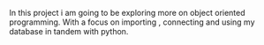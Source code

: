 In this project i am going to be exploring more on object oriented programming. With a focus on importing  , connecting and using my database in tandem with python.